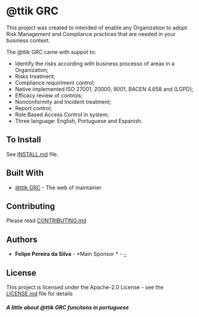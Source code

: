 # @ttik GRC

This project was created to intended of enable any Organization to adopt Risk Management and Compliance practices that are needed in your business context.

The @ttik GRC came with suppot to:
* Identify the risks according with business processo of areas in a Organization;
* Risks treatment;
* Compliance requiriment control;
* Native implemented ISO 27001, 20000, 9001, BACEN 4.658 and (LGPD);
* Efficacy review of controls;
* Nonconformity and Incident treatment;
* Report control;
* Role Based Access Control in system;
* Three language: English, Portuguese and Espanish.

## To Install

See [INSTALL.md](INSTALL.md) file.

## Built With

* [@ttik GRC](http://www.attik.com.br) - The web of maintainer

## Contributing

Please read [CONTRIBUTING.md](https://www.attik.com.br/attik_grc_donations.php)

## Authors

* **Felipe Pereira da Silva** - *Main Sponsor * - [-](https://www.linkedin.com/in/felipe-pereira-da-silva-57566822/)

## License

This project is licensed under the Apache-2.0 License - see the [LICENSE.md](LICENSE.md) file for details

##### A little about @ttik GRC funcitons in portuguese

